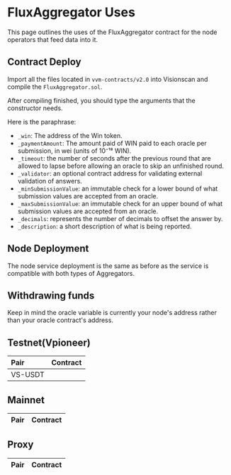 # FluxAggregator Uses

This page outlines the uses of the FluxAggregator contract for the node operators that feed data into it.

## Contract Deploy

Import all the files located in `vvm-contracts/v2.0` into Visionscan and compile the `FluxAggregator.sol`.

After compiling finished, you should type the arguments that the constructor needs.

Here is the paraphrase:

- `_win`: The address of the Win token.
- `_paymentAmount`: The amount paid of WIN paid to each oracle per submission, in wei (units of 10⁻¹⁸ WIN).
- `_timeout`:  the number of seconds after the previous round that are allowed to lapse before allowing an oracle to skip an unfinished round.
- `_validator`: an optional contract address for validating external validation of answers.
- `_minSubmissionValue`: an immutable check for a lower bound of what submission values are accepted from an oracle.
- `_maxSubmissionValue`: an immutable check for an upper bound of what submission values are accepted from an oracle.
- `_decimals`: represents the number of decimals to offset the answer by.
- `_description`: a short description of what is being reported.

## Node Deployment

The node service deployment is the same as before as the service is compatible with both types of Aggregators.

## Withdrawing funds

Keep in mind the oracle variable is currently your node's address rather than your oracle contract's address.

## Testnet(Vpioneer)

|Pair|Contract|
|:--|:--|
|VS-USDT||


## Mainnet
|Pair|Contract|
|:--|:--|

## Proxy

|Pair|Contract|
|:--|:--|

